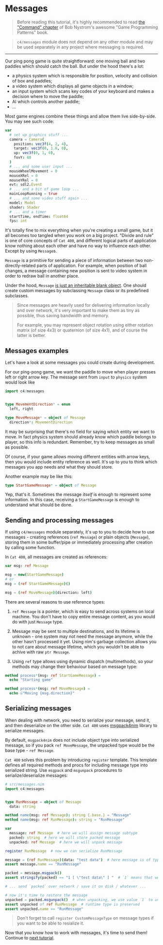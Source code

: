 
Messages
========

> Before reading this tutorial, it's highly recommended to read [the "Command" chapter](https://gameprogrammingpatterns.com/command.html) of Bob Nystrom's awesome "Game Programming Patterns" book.

> `c4/messages` module does not depend on any other module and may be used separately in any project where messaging is required.

---------------

Our ping pong game is quite straightforward: one moving ball and two paddles which should catch the ball. But under the hood there's a lot:
* a physics system which is responsible for position, velocity and collision of box and paddles;
* a video system which displays all game objects in a window;
* an input system which scans key codes of your keyboard and makes a decision where to move the paddle;
* AI which controls another paddle;
* ...

Most game engines combine these things and allow them live side-by-side. You may see such code:

```nim
var
  # set up graphics stuff ...
  camera = Camera(
    position: vec3f(4, 2, 4),
    target: vec3f(0, 1.8, 0),
    up: vec3f(0, 1, 0),
    fovY: 60
  )
  # ... and some user input ...
  mouseWheelMovement = 0
  mouseXRel = 0
  mouseYRel = 0
  evt: sdl2.Event
  # ... and a bit of game loop ...
  mainLoopRunning = true
  # ... and some video stuff again ...
  model: Model
  shader: Shader
  # ... and a timer
  startTime, endTime: float64
  fps: int
```

It's totally fine to mix everything when you're creating a small game, but it all becomes too tangled when you work on a big project. "Divide and rule" is one of core concepts of `Cat 400`, and different logical parts of application know nothing about each other and have no way to influence each other. Except by using `Message`s.

`Message` is a primitive for sending a piece of information between two non-directly-related parts of application. For example, when position of ball changes, a message containing new position is sent to video system in order to redraw ball in another place.

Under the hood, `Message` [is just an inheritable blank object](../../../c4/messages.nim). One should create custom messages by subclassing `Message` class or its predefined subclasses.

> Since messages are heavily used for delivering information locally and over network, it's very important to make them as tiny as possible, thus saving bandwidth and memory.
>
> For example, you may represent object rotation using either rotation matrix (of size 4x3) or quaternion (of size 4x1), and of course the latter is better.

Messages examples
-----------------

Let's have a look at some messages you could create during development.

For our ping-pong game, we want the paddle to move when player presses left or right arrow key. The message sent from `input` to `physics` system would look like

```nim
import c4/messages


type MovementDirection* = enum
  left, right

type MoveMessage* = object of Message
  direction*: MovementDirection

```

It may be surprising that there's no field for saying _which_ entity we want to move. In fact physics system should already know which paddle belongs to player, so this info is redundant. Remember, try to keep messages as small as possible.

Of course, if your game allows moving different entities with arrow keys, then you would include entity reference as well. It's up to you to think which messages you app needs and what they should store.

Another example may be like this:

```nim
type StartGameMessage* = object of Message
```

Yep, that's it. Sometimes the message _itself_ is enough to represent some information. In this case, receiving a `StartGameMessage` is enough to understand what should be done.

Sending and processing messages
-------------------------------

If using `c4/messages` module separately, it's up to you to decide how to use messages - creating references (`ref Message`) or plain objects (`Message`), storing them in some buffer/pipe or immediately processing after creation by calling some function.

In `Cat 400`, all messages are created as references:

```nim
var msg: ref Message

msg = new(StartGameMessage)
# or
msg = (ref StartGameMessage)()

msg = (ref MoveMessage)(direction: left)
```

There are several reasons to use reference types:

1. `ref Message` is a pointer, which is easy to send across systems on local machine. You don't have to copy entire message content, as you would do with just `Message` type.

2. Message may be sent to multiple destinations, and its lifetime is unknown - one system may not need the message anymore, while the other hasn't processed it yet. Using nim's garbage collection allows you to not care about message lifetime, which you wouldn't be able to achive with raw `ptr Message`.

3. Using `ref` type allows using dynamic dispatch (multimethods), so your methods may change their behaviour based on message type:

```nim
method process*(msg: ref StartGameMessage) =
  echo "Starting game"

method process*(msg: ref MoveMessage) =
  echo &"Moving {msg.direction}"
```

Serializing messages
--------------------

When dealing with network, you need to serialize your message, send it, and then deserialize on the other side. `Cat 400` uses [msgpack4nim](https://github.com/jangko/msgpack4nim) library to serialize messages.

By default, `msgpack4nim` does not include object type into serialized message, so if you pack `ref MoveMessage`, the unpacked type would be the base type - `ref Message`.

`Cat 400` solves this problem by introducing `register` template. This template defines all required methods and procs for including message type into serialized string. Use `msgpack` and `msgunpack` procedures to serialize/deserialize messages:

```nim
# src/messages.nim
import c4/messages


type RunMessage = object of Message
  data: string

method name(msg: ref Message): string {.base.} = "Message"
method name(msg: ref RunMessage): string = "RunMessage"

var
  message: ref Message  # here we will assign message subtype
  packed: string  # here we will store packed message
  unpacked: ref Message  # here we will unpack message

register RunMessage  # now we can serialize RunMessage

message = (ref RunMessage)(data: "test data")  # here message is of type `ref Message`, but in fact we assigned `ref RunMessage` to this variable
assert message.name == "RunMessage"

packed = message.msgpack()
assert stringify(packed) == "1 [ \"test data\" ] "  # `1` means that we packed message type (1 for RunMessage) together with message data

# ... send `packed` over network / save it on disk / whatever ...

# now it's time to restore the message
unpacked = packed.msgunpack()  # when unpacking, we use value `1` to understand that real runtime type of `unpacked` should be `ref RunMessage`
assert unpacked of ref RunMessage  # runtime type is preserved
assert unpacked.name == "RunMessage"
```

> Don't forget to call `register CustomMessageType` on message types if you want to be able to resialize it.

Now that you know how to work with messages, it's time to send them! Continue to [next tutorial](../03%20-%20processes%20and%20threads/readme.md).